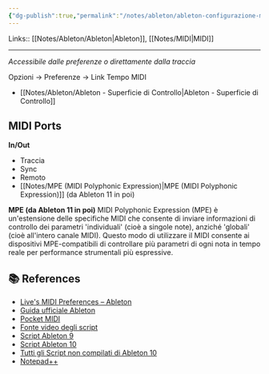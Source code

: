 ```yaml
---
{"dg-publish":true,"permalink":"/notes/ableton/ableton-configurazione-midi/"}
---
```


Links:: [[Notes/Ableton/Ableton\|Ableton]], [[Notes/MIDI\|MIDI]]

---
_Accessibile dalle preferenze o direttamente dalla traccia_

Opzioni → Preferenze → Link Tempo MIDI

- [[Notes/Ableton/Ableton - Superficie di Controllo\|Ableton - Superficie di Controllo]]


## MIDI Ports

**In/Out**
- Traccia
- Sync
- Remoto
- [[Notes/MPE (MIDI Polyphonic Expression)\|MPE (MIDI Polyphonic Expression)]] (da Ableton 11 in poi)

**MPE (da Ableton 11 in poi)**
MIDI Polyphonic Expression (MPE) è un'estensione delle specifiche MIDI che consente di inviare informazioni di controllo dei parametri 'individuali' (cioè a singole note), anziché 'globali' (cioè all'intero canale MIDI). Questo modo di utilizzare il MIDI consente ai dispositivi MPE-compatibili di controllare più parametri di ogni nota in tempo reale per performance strumentali più espressive. 



## 📚 References

- [Live's MIDI Preferences – Ableton](https://help.ableton.com/hc/en-us/articles/209774205-Live-s-MIDI-Preferences)
- [Guida ufficiale Ableton](https://help.ableton.com/hc/en-us/articles/206240184-Creating-your-own-Control-Surface-script)
- [Pocket MIDI](https://www.morson.jp/pocketmidi-webpage/)
- [Fonte video degli script](https://www.youtube.com/watch?v=IgKwcCJsoz4)
- [Script Ableton 9](https://github.com/laidlaw42/Ableton-Live-MIDI-Remote-Scripts)
- [Script Ableton 10](http://www.mediafire.com/file/la8njhqv21duwsr/MIDI_Remote_Scripts.rar/file)
- [Tutti gli Script non compilati di Ableton 10](https://github.com/gluon/AbletonLive10.1_MIDIRemoteScripts)
- [Notepad++](https://notepad-plus-plus.org/downloads/)


